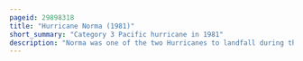 ```yaml
---
pageid: 29898318
title: "Hurricane Norma (1981)"
short_summary: "Category 3 Pacific hurricane in 1981"
description: "Norma was one of the two Hurricanes to landfall during the Pacific Hurricane Season in 1981. It developed on october 8 and was strengthened into a tropical Storm and later a Hurricane. Norma slowly moved northwest and strengthened into a Category 3 Hurricane on the saffir-simpson-hurricane Scale. The Storm recurved on october 11 and accelerated to the Northeast and weakened to a Category 2. On october 12 Norma made Landfall near Mazatln and soon dissipated. The Remnants of the Hurricane continued northeastward and entered the united States crossing into central Texas before being absorbed on october 14th by a frontal System. Norma caused $ 24 million in Crop Damage and one Death in Mexico, as well as up to 10 in. In Texas, the Storm produced flooding Rains that killed five People, caused $ 50 million in Damage and caused many Tornadoes. Rainfall was also reported as far north as Kansas."
---
```

